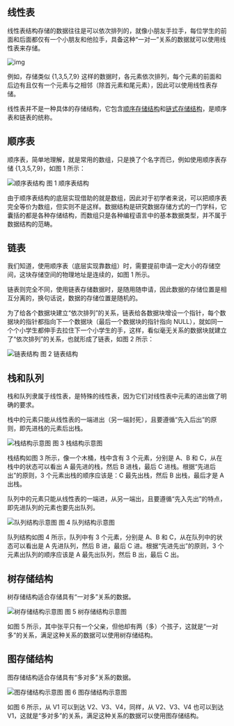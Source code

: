 ## 线性表

线性表结构存储的数据往往是可以依次排列的，就像小朋友手拉手，每位学生的前面和后面都仅有一个小朋友和他拉手，具备这种“一对一”关系的数据就可以使用线性表来存储。


![img](http://c.biancheng.net/uploads/allimg/190426/2-1Z426164F1L9.gif)


例如，存储类似 {1,3,5,7,9} 这样的数据时，各元素依次排列，每个元素的前面和后边有且仅有一个元素与之相邻（除首元素和尾元素），因此可以使用线性表存储。

线性表并不是一种具体的存储结构，它包含[顺序存储结构](http://c.biancheng.net/view/3334.html)和[链式存储结构](http://c.biancheng.net/view/3336.html)，是顺序表和链表的统称。

## 顺序表

顺序表，简单地理解，就是常用的数组，只是换了个名字而已，例如使用顺序表存储 {1,3,5,7,9}，如图 1 所示：


![顺序表结构](http://c.biancheng.net/uploads/allimg/190426/2-1Z426164G5347.gif)
图 1 顺序表结构

由于顺序表结构的底层实现借助的就是数组，因此对于初学者来说，可以把顺序表完全等价为数组，但实则不是这样。数据结构是研究数据存储方式的一门学科，它囊括的都是各种存储结构，而数组只是各种编程语言中的基本数据类型，并不属于数据结构的范畴。

## 链表

我们知道，使用顺序表（底层实现靠数组）时，需要提前申请一定大小的存储空间，这块存储空间的物理地址是连续的，如图 1 所示。

链表则完全不同，使用链表存储数据时，是随用随申请，因此数据的存储位置是相互分离的，换句话说，数据的存储位置是随机的。

为了给各个数据块建立“依次排列”的关系，链表给各数据块增设一个指针，每个数据块的指针都指向下一个数据块（最后一个数据块的指针指向 NULL），就如同一个个小学生都伸手去拉住下一个小学生的手，这样，看似毫无关系的数据块就建立了“依次排列”的关系，也就形成了链表，如图 2 所示：


![链表结构](http://c.biancheng.net/uploads/allimg/190426/2-1Z426164I1222.gif)
图 2 链表结构

## 栈和队列

栈和队列隶属于线性表，是特殊的线性表，因为它们对线性表中元素的进出做了明确的要求。

栈中的元素只能从线性表的一端进出（另一端封死），且要遵循“先入后出”的原则，即先进栈的元素后出栈。



![栈结构示意图](http://c.biancheng.net/uploads/allimg/190426/2-1Z426164J5428.gif)
图 3 栈结构示意图


栈结构如图 3 所示，像一个木桶，栈中含有 3 个元素，分别是 A、B 和 C，从在栈中的状态可以看出 A 最先进的栈，然后 B 进栈，最后 C 进栈。根据“先进后出”的原则，3 个元素出栈的顺序应该是：C 最先出栈，然后 B 出栈，最后才是 A 出栈。

队列中的元素只能从线性表的一端进，从另一端出，且要遵循“先入先出”的特点，即先进队列的元素也要先出队列。


![队列结构示意图](http://c.biancheng.net/uploads/allimg/190426/2-1Z426164K4453.gif)
图 4 队列结构示意图
 

队列结构如图 4 所示，队列中有 3 个元素，分别是 A、B 和 C，从在队列中的状态可以看出是 A 先进队列，然后 B 进，最后 C 进。根据“先进先出”的原则，3 个元素出队列的顺序应该是 A 最先出队列，然后 B 出，最后 C 出。

## 树存储结构

树存储结构适合存储具有“一对多”关系的数据。


![树存储结构示意图](http://c.biancheng.net/uploads/allimg/190426/2-1Z426164P3416.gif)
图 5 树存储结构示意图


如图 5 所示，其中张平只有一个父亲，但他却有两（多）个孩子，这就是“一对多”的关系，满足这种关系的数据可以使用树存储结构。

## 图存储结构

图存储结构适合存储具有“多对多”关系的数据。



![图存储结构示意图](http://c.biancheng.net/uploads/allimg/190426/2-1Z4261A50Q16.gif)
图 6 图存储结构示意图
 

如图 6 所示，从 V1 可以到达 V2、V3、V4，同样，从 V2、V3、V4 也可以到达 V1，这就是“多对多”的关系，满足这种关系的数据可以使用图存储结构。